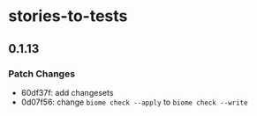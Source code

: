 # stories-to-tests

## 0.1.13

### Patch Changes

- 60df37f: add changesets
- 0d07f56: change `biome check --apply` to `biome check --write`
